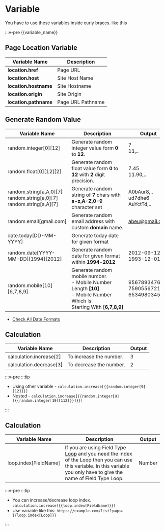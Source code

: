<script setup>
import TodayDate from '../components/TodayDate.vue'
</script>

# Variable

You have to use these variables inside curly braces. like this

:::v-pre
{{variable_name}}

## Page Location Variable

| Variable Name         | Description       |
| --------------------- | ----------------- |
| **location.href**     | Page URL          |
| **location.host**     | Site Host Name    |
| **location.hostname** | Site Hostname     |
| **location.origin**   | Site Origin       |
| **location.pathname** | Page URL Pathname |

## Generate Random Value

| Variable Name                                                                 | Description                                                                                                                 | Output                                   |
| ----------------------------------------------------------------------------- | --------------------------------------------------------------------------------------------------------------------------- | ----------------------------------------- |
| random.integer[0][12]                                                         | Generate random integer value form **0** to **12**.                                                                         | 7 <br> 11,..                              |
| random.float[0][12][2]                                                        | Generate random float value form **0** to **12** with **2** digit precision.                                                | 7.45 <br> 11.90,..                        |
| random.string[a,A,0][7] <br> random.string[a,0][7] <br> random.string[a,A][7] | Generate random string of **7** chars with **a-z,A-Z,0-9** character set                                                    | A0bAur8,.. <br> ud7dhe6 <br> AuYctTd,..   |
| random.email[gmail.com]                                                       | Generate random email address with custom **domain** name.                                                                  | abeu@gmail.com                            |
| date.today[DD-MM-YYYY]                                                        | Generate today date for given format                                                                                        | <TodayDate/>                              |
| random.date[YYYY-MM-DD][1994][2012]                                           | Generate random date for given format within **1994**-**2012**                                                              | 2012-09-12 <br> 1993-12-01,..             |
| random.mobile[10][6,7,8,9]                                                    | Generate random mobile number.<br> - Mobile Number Length **[10]**<br> - Mobile Number Which Is Starting With **[6,7,8,9]** | 9567893476<br>7590556721<br>6534980345,.. |

- [Check All Date Formats](https://day.js.org/docs/en/display/format#list-of-all-available-formats)

## Calculation

| Variable Name           | Description             | Output |
| ----------------------- | ----------------------- | ------- |
| calculation.increase[2] | To increase the number. | 3       |
| calculation.decrease[3] | To decrease the number. | 2       |

:::v-pre
:::tip

- Using other variable - `calculation.increase[{{random.integer[9][12]}}]`
- Nested - `calculation.increase[{{random.integer[9][{{random.integer[19][112]}}]}}]`

:::

## Calculation

| Variable Name         | Description                                                                                                                                                                                                | Output |
| --------------------- | ---------------------------------------------------------------------------------------------------------------------------------------------------------------------------------------------------------- | ------- |
| loop.index[FieldName] | If you are using Field Type [Loop](/documentation/field-types/loop) and you need the index of the Loop then you can use this variable. In this variable you only have to give the name of Field Type Loop. |   Number      |

:::v-pre
:::tip

- You can increase/decrease loop index. `calculation.increase[{{loop.index[FieldName]}}]`
- Use variable like this: `https://example.com/list?page={{loop.index[Loop]}}`

:::
